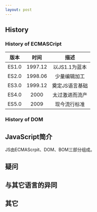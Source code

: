 ```yaml
---
layout: post
---
```


## History 

### History of ECMASCript

| 版本	| 时间		| 描述 			|
|:-:|:-:|:-:|
| ES1.0	| 1997.12 	| 以JS1.1为蓝本 	|
| ES2.0	| 1998.06	| 少量编辑加工		|
| ES3.0 | 1999.12	| 奠定JS语言基础	|
| ES4.0	| 2000		| 太过激进而流产	|
| ES5.0 | 2009		| 现今流行标准		|


### History of DOM

## JavaScript简介

JS由ECMAScrpit、DOM、BOM三部分组成。

## 疑问

## 与其它语言的异同

## 其它